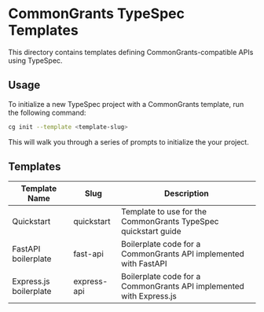 # CommonGrants TypeSpec Templates

This directory contains templates defining CommonGrants-compatible APIs using TypeSpec.

## Usage

To initialize a new TypeSpec project with a CommonGrants template, run the following command:

```bash
cg init --template <template-slug>
```

This will walk you through a series of prompts to initialize the your project.

## Templates

| Template Name          | Slug        | Description                                                         |
| ---------------------- | ----------- | ------------------------------------------------------------------- |
| Quickstart             | quickstart  | Template to use for the CommonGrants TypeSpec quickstart guide      |
| FastAPI boilerplate    | fast-api    | Boilerplate code for a CommonGrants API implemented with FastAPI    |
| Express.js boilerplate | express-api | Boilerplate code for a CommonGrants API implemented with Express.js |
